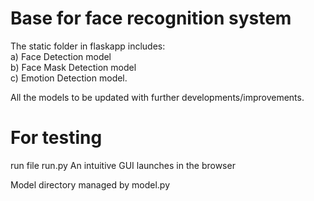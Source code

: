 # Base for face recognition system
The static folder in flaskapp includes:<br> a) Face Detection model<br>  b) Face Mask Detection model<br>  c) Emotion Detection model.

All the models to be updated with further developments/improvements.

# For testing 
run file run.py
An intuitive GUI launches in the browser

Model directory managed by model.py

